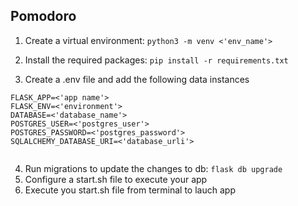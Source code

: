 ## Pomodoro 

1. Create a virtual environment: `python3 -m venv <'env_name'>`

2. Install the required packages: `pip install -r requirements.txt`

3. Create a .env file and add the following data instances

```
FLASK_APP=<'app name'>
FLASK_ENV=<'environment'>
DATABASE=<'database_name'>
POSTGRES_USER=<'postgres_user'>
POSTGRES_PASSWORD=<'postgres_password'>
SQLALCHEMY_DATABASE_URI=<'database_urli'>


```
4. Run migrations to update the changes to db: `flask db upgrade`
5. Configure a start.sh file to execute your app
6. Execute you start.sh file from terminal to lauch app